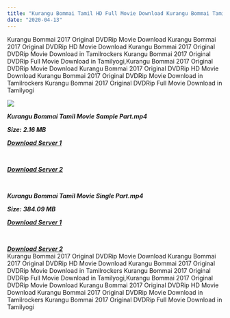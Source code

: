 ```yaml
---
title: "Kurangu Bommai Tamil HD Full Movie Download Kurangu Bommai Tamil HD Movie Download"
date: "2020-04-13"
---
```


Kurangu Bommai 2017 Original DVDRip Movie Download Kurangu Bommai 2017 Original DVDRip HD Movie Download Kurangu Bommai 2017 Original DVDRip Movie Download in Tamilrockers Kurangu Bommai 2017 Original DVDRip Full Movie Download in Tamilyogi,Kurangu Bommai 2017 Original DVDRip Movie Download Kurangu Bommai 2017 Original DVDRip HD Movie Download Kurangu Bommai 2017 Original DVDRip Movie Download in Tamilrockers Kurangu Bommai 2017 Original DVDRip Full Movie Download in Tamilyogi

![](https://images.moviebuff.com/30531473-a2dc-4c88-b064-a608f46ffcd7?w=1000)

**_Kurangu Bommai Tamil Movie Sample Part.mp4_**

**_Size:_** **_2.16 MB_**

**_[Download Server 1](http://b1.wetransfer.vip/files/Tamil{2fcca7f3eb37873f37db349ec051a8a2ca8665ef95d92bbb099fe2eda7827782}202017{2fcca7f3eb37873f37db349ec051a8a2ca8665ef95d92bbb099fe2eda7827782}20Movies/Kurangu{2fcca7f3eb37873f37db349ec051a8a2ca8665ef95d92bbb099fe2eda7827782}20Bommai/Kurangu{2fcca7f3eb37873f37db349ec051a8a2ca8665ef95d92bbb099fe2eda7827782}20Bommai{2fcca7f3eb37873f37db349ec051a8a2ca8665ef95d92bbb099fe2eda7827782}20DVDScr/Kurangu{2fcca7f3eb37873f37db349ec051a8a2ca8665ef95d92bbb099fe2eda7827782}20Bommai{2fcca7f3eb37873f37db349ec051a8a2ca8665ef95d92bbb099fe2eda7827782}20(2017){2fcca7f3eb37873f37db349ec051a8a2ca8665ef95d92bbb099fe2eda7827782}20Original{2fcca7f3eb37873f37db349ec051a8a2ca8665ef95d92bbb099fe2eda7827782}20DVDRip{2fcca7f3eb37873f37db349ec051a8a2ca8665ef95d92bbb099fe2eda7827782}20Sample{2fcca7f3eb37873f37db349ec051a8a2ca8665ef95d92bbb099fe2eda7827782}20(640x360).mp4)_**

**_[  
](http://b1.wetransfer.vip/files/Tamil{2fcca7f3eb37873f37db349ec051a8a2ca8665ef95d92bbb099fe2eda7827782}202017{2fcca7f3eb37873f37db349ec051a8a2ca8665ef95d92bbb099fe2eda7827782}20Movies/Kurangu{2fcca7f3eb37873f37db349ec051a8a2ca8665ef95d92bbb099fe2eda7827782}20Bommai/Kurangu{2fcca7f3eb37873f37db349ec051a8a2ca8665ef95d92bbb099fe2eda7827782}20Bommai{2fcca7f3eb37873f37db349ec051a8a2ca8665ef95d92bbb099fe2eda7827782}20DVDScr/Kurangu{2fcca7f3eb37873f37db349ec051a8a2ca8665ef95d92bbb099fe2eda7827782}20Bommai{2fcca7f3eb37873f37db349ec051a8a2ca8665ef95d92bbb099fe2eda7827782}20(2017){2fcca7f3eb37873f37db349ec051a8a2ca8665ef95d92bbb099fe2eda7827782}20Original{2fcca7f3eb37873f37db349ec051a8a2ca8665ef95d92bbb099fe2eda7827782}20DVDRip{2fcca7f3eb37873f37db349ec051a8a2ca8665ef95d92bbb099fe2eda7827782}20Sample{2fcca7f3eb37873f37db349ec051a8a2ca8665ef95d92bbb099fe2eda7827782}20(640x360).mp4)_**

**_[Download Server 2](http://b1.wetransfer.vip/files/Tamil{2fcca7f3eb37873f37db349ec051a8a2ca8665ef95d92bbb099fe2eda7827782}202017{2fcca7f3eb37873f37db349ec051a8a2ca8665ef95d92bbb099fe2eda7827782}20Movies/Kurangu{2fcca7f3eb37873f37db349ec051a8a2ca8665ef95d92bbb099fe2eda7827782}20Bommai/Kurangu{2fcca7f3eb37873f37db349ec051a8a2ca8665ef95d92bbb099fe2eda7827782}20Bommai{2fcca7f3eb37873f37db349ec051a8a2ca8665ef95d92bbb099fe2eda7827782}20DVDScr/Kurangu{2fcca7f3eb37873f37db349ec051a8a2ca8665ef95d92bbb099fe2eda7827782}20Bommai{2fcca7f3eb37873f37db349ec051a8a2ca8665ef95d92bbb099fe2eda7827782}20(2017){2fcca7f3eb37873f37db349ec051a8a2ca8665ef95d92bbb099fe2eda7827782}20Original{2fcca7f3eb37873f37db349ec051a8a2ca8665ef95d92bbb099fe2eda7827782}20DVDRip{2fcca7f3eb37873f37db349ec051a8a2ca8665ef95d92bbb099fe2eda7827782}20Sample{2fcca7f3eb37873f37db349ec051a8a2ca8665ef95d92bbb099fe2eda7827782}20(640x360).mp4)_**

**_[  
](http://b1.wetransfer.vip/files/Tamil{2fcca7f3eb37873f37db349ec051a8a2ca8665ef95d92bbb099fe2eda7827782}202017{2fcca7f3eb37873f37db349ec051a8a2ca8665ef95d92bbb099fe2eda7827782}20Movies/Kurangu{2fcca7f3eb37873f37db349ec051a8a2ca8665ef95d92bbb099fe2eda7827782}20Bommai/Kurangu{2fcca7f3eb37873f37db349ec051a8a2ca8665ef95d92bbb099fe2eda7827782}20Bommai{2fcca7f3eb37873f37db349ec051a8a2ca8665ef95d92bbb099fe2eda7827782}20DVDScr/Kurangu{2fcca7f3eb37873f37db349ec051a8a2ca8665ef95d92bbb099fe2eda7827782}20Bommai{2fcca7f3eb37873f37db349ec051a8a2ca8665ef95d92bbb099fe2eda7827782}20(2017){2fcca7f3eb37873f37db349ec051a8a2ca8665ef95d92bbb099fe2eda7827782}20Original{2fcca7f3eb37873f37db349ec051a8a2ca8665ef95d92bbb099fe2eda7827782}20DVDRip{2fcca7f3eb37873f37db349ec051a8a2ca8665ef95d92bbb099fe2eda7827782}20Sample{2fcca7f3eb37873f37db349ec051a8a2ca8665ef95d92bbb099fe2eda7827782}20(640x360).mp4)_**

**_Kurangu Bommai Tamil Movie Single Part.mp4_**

**_Size:_** **_384.09 MB_**  

**_[Download Server 1](http://b1.wetransfer.vip/files/Tamil{2fcca7f3eb37873f37db349ec051a8a2ca8665ef95d92bbb099fe2eda7827782}202017{2fcca7f3eb37873f37db349ec051a8a2ca8665ef95d92bbb099fe2eda7827782}20Movies/Kurangu{2fcca7f3eb37873f37db349ec051a8a2ca8665ef95d92bbb099fe2eda7827782}20Bommai/Kurangu{2fcca7f3eb37873f37db349ec051a8a2ca8665ef95d92bbb099fe2eda7827782}20Bommai{2fcca7f3eb37873f37db349ec051a8a2ca8665ef95d92bbb099fe2eda7827782}20DVDScr/Kurangu{2fcca7f3eb37873f37db349ec051a8a2ca8665ef95d92bbb099fe2eda7827782}20Bommai{2fcca7f3eb37873f37db349ec051a8a2ca8665ef95d92bbb099fe2eda7827782}20(2017){2fcca7f3eb37873f37db349ec051a8a2ca8665ef95d92bbb099fe2eda7827782}20Original{2fcca7f3eb37873f37db349ec051a8a2ca8665ef95d92bbb099fe2eda7827782}20DVDRip{2fcca7f3eb37873f37db349ec051a8a2ca8665ef95d92bbb099fe2eda7827782}20Single{2fcca7f3eb37873f37db349ec051a8a2ca8665ef95d92bbb099fe2eda7827782}20Part{2fcca7f3eb37873f37db349ec051a8a2ca8665ef95d92bbb099fe2eda7827782}20(640x360).mp4)_**

**_[  
](http://b1.wetransfer.vip/files/Tamil{2fcca7f3eb37873f37db349ec051a8a2ca8665ef95d92bbb099fe2eda7827782}202017{2fcca7f3eb37873f37db349ec051a8a2ca8665ef95d92bbb099fe2eda7827782}20Movies/Kurangu{2fcca7f3eb37873f37db349ec051a8a2ca8665ef95d92bbb099fe2eda7827782}20Bommai/Kurangu{2fcca7f3eb37873f37db349ec051a8a2ca8665ef95d92bbb099fe2eda7827782}20Bommai{2fcca7f3eb37873f37db349ec051a8a2ca8665ef95d92bbb099fe2eda7827782}20DVDScr/Kurangu{2fcca7f3eb37873f37db349ec051a8a2ca8665ef95d92bbb099fe2eda7827782}20Bommai{2fcca7f3eb37873f37db349ec051a8a2ca8665ef95d92bbb099fe2eda7827782}20(2017){2fcca7f3eb37873f37db349ec051a8a2ca8665ef95d92bbb099fe2eda7827782}20Original{2fcca7f3eb37873f37db349ec051a8a2ca8665ef95d92bbb099fe2eda7827782}20DVDRip{2fcca7f3eb37873f37db349ec051a8a2ca8665ef95d92bbb099fe2eda7827782}20Single{2fcca7f3eb37873f37db349ec051a8a2ca8665ef95d92bbb099fe2eda7827782}20Part{2fcca7f3eb37873f37db349ec051a8a2ca8665ef95d92bbb099fe2eda7827782}20(640x360).mp4)_**

**_[Download Server 2](http://b1.wetransfer.vip/files/Tamil{2fcca7f3eb37873f37db349ec051a8a2ca8665ef95d92bbb099fe2eda7827782}202017{2fcca7f3eb37873f37db349ec051a8a2ca8665ef95d92bbb099fe2eda7827782}20Movies/Kurangu{2fcca7f3eb37873f37db349ec051a8a2ca8665ef95d92bbb099fe2eda7827782}20Bommai/Kurangu{2fcca7f3eb37873f37db349ec051a8a2ca8665ef95d92bbb099fe2eda7827782}20Bommai{2fcca7f3eb37873f37db349ec051a8a2ca8665ef95d92bbb099fe2eda7827782}20DVDScr/Kurangu{2fcca7f3eb37873f37db349ec051a8a2ca8665ef95d92bbb099fe2eda7827782}20Bommai{2fcca7f3eb37873f37db349ec051a8a2ca8665ef95d92bbb099fe2eda7827782}20(2017){2fcca7f3eb37873f37db349ec051a8a2ca8665ef95d92bbb099fe2eda7827782}20Original{2fcca7f3eb37873f37db349ec051a8a2ca8665ef95d92bbb099fe2eda7827782}20DVDRip{2fcca7f3eb37873f37db349ec051a8a2ca8665ef95d92bbb099fe2eda7827782}20Single{2fcca7f3eb37873f37db349ec051a8a2ca8665ef95d92bbb099fe2eda7827782}20Part{2fcca7f3eb37873f37db349ec051a8a2ca8665ef95d92bbb099fe2eda7827782}20(640x360).mp4)_**  
Kurangu Bommai 2017 Original DVDRip Movie Download Kurangu Bommai 2017 Original DVDRip HD Movie Download Kurangu Bommai 2017 Original DVDRip Movie Download in Tamilrockers Kurangu Bommai 2017 Original DVDRip Full Movie Download in Tamilyogi,Kurangu Bommai 2017 Original DVDRip Movie Download Kurangu Bommai 2017 Original DVDRip HD Movie Download Kurangu Bommai 2017 Original DVDRip Movie Download in Tamilrockers Kurangu Bommai 2017 Original DVDRip Full Movie Download in Tamilyogi
